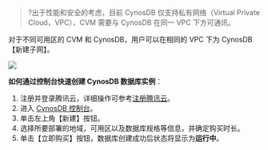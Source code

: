 
>?出于性能和安全的考虑，目前 CynosDB 仅支持私有网络（Virtual Private Cloud，VPC），CVM 需要与 CynosDB 在同一 VPC 下方可通讯。

对于不同可用区的 CVM 和 CynosDB，用户可以在相同的 VPC 下为 CynosDB 【新建子网】。

![](https://main.qcloudimg.com/raw/8ffcfe80a193d8d124dfb64df473ef66.png)


**如何通过控制台快速创建 CynosDB 数据库实例**：

1. 注册并登录腾讯云，详细操作可参考[注册腾讯云](https://cloud.tencent.com/document/product/378/17985)。
2. 进入 [CynosDB 控制台](https://console.cloud.tencent.com/cynosdb)。
3. 单击左上角【新建】按钮。
4. 选择所要部署的地域，可用区以及数据库规格等信息，并确定购买时长。
5. 单击【立即购买】按钮，数据库创建成功后状态将显示为**运行中**。
